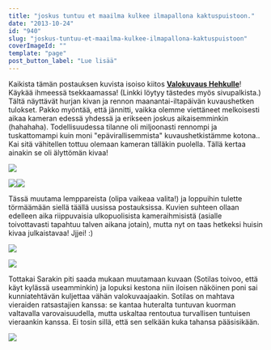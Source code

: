```yaml
---
title: "joskus tuntuu et maailma kulkee ilmapallona kaktuspuistoon."
date: "2013-10-24"
id: "940"
slug: "joskus-tuntuu-et-maailma-kulkee-ilmapallona-kaktuspuistoon"
coverImageId: ""
template: "page"
post_button_label: "Lue lisää"
---
```


Kaikista tämän postauksen kuvista isoiso kiitos [**Valokuvaus Hehkulle**](http://valokuvaushehku.fi/)! Käykää ihmeessä tsekkaamassa! (Linkki löytyy tästedes myös sivupalkista.) Tältä näyttävät hurjan kivan ja rennon maanantai-iltapäivän kuvaushetken tulokset. Pakko myöntää, että jännitti, vaikka olemme viettäneet melkoisesti aikaa kameran edessä yhdessä ja erikseen joskus aikaisemminkin (hahahaha). Todellisuudessa tilanne oli miljoonasti rennompi ja tuskattomampi kuin moni "epävirallisemmista" kuvaushetkistämme kotona.. Kai sitä vähitellen tottuu olemaan kameran tälläkin puolella. Tällä kertaa ainakin se oli älyttömän kivaa!

  

[![](images/maisajasotilas-32.jpg)](http://3.bp.blogspot.com/-9ytQazUe048/UmlraHRW61I/AAAAAAAAHKo/2-2WNRs6z6k/s1600/maisajasotilas-32.jpg)

  

[![](images/maisajasotilas-27.jpg)](http://2.bp.blogspot.com/-RJh7S21gJhU/Umlrt5Qy_LI/AAAAAAAAHLU/65e7PxWJUKk/s1600/maisajasotilas-27.jpg)[![](images/maisajasotilas-16.jpg)](http://2.bp.blogspot.com/-JGtZAnRhNug/UmlrtXMQ4ZI/AAAAAAAAHK4/JK1S5A35--s/s1600/maisajasotilas-16.jpg)

  

Tässä muutama lemppareista (olipa vaikeaa valita!) ja loppuihin tulette törmäämään siellä täällä uusissa postauksissa. Kuvien suhteen ollaan edelleen aika riippuvaisia ulkopuolisista kameraihmisistä (asialle toivottavasti tapahtuu talven aikana jotain), mutta nyt on taas hetkeksi huisin kivaa julkaistavaa! Jjjei! :)

  

[![](images/maisajasotilas-11.jpg)](http://2.bp.blogspot.com/-bVcLMtPugnc/UmlrtDI2lqI/AAAAAAAAHLA/CHTPuMWseNQ/s1600/maisajasotilas-11.jpg)

  

[![](images/maisajasotilas-22.jpg)](http://3.bp.blogspot.com/-e-K3qPic5kU/UmlrszLWpTI/AAAAAAAAHK8/lwMy_JuJlls/s1600/maisajasotilas-22.jpg)

  

Tottakai Sarakin piti saada mukaan muutamaan kuvaan (Sotilas toivoo, että käyt kylässä useamminkin) ja lopuksi kestona niin iloisen näköinen poni sai kunniatehtävän kuljettaa vähän valokuvaajaakin. Sotilas on mahtava vieraiden ratsastajien kanssa: se kantaa huteralta tuntuvan kuorman valtavalla varovaisuudella, mutta uskaltaa rentoutua turvallisen tuntuisen vieraankin kanssa. Ei tosin sillä, että sen selkään kuka tahansa pääsisikään.

  

[![](images/ak.png)](http://1.bp.blogspot.com/-b68htMta9sA/UmmQ5WZWSCI/AAAAAAAAHLo/qYrwmO1FL9U/s1600/ak.png)
